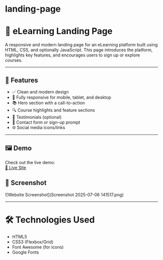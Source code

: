 # landing-page

# 📘 eLearning Landing Page

A responsive and modern landing page for an eLearning platform built using HTML, CSS, and optionally JavaScript. This page introduces the platform, highlights key features, and encourages users to sign up or explore courses.

---

## 🚀 Features

- ✅ Clean and modern design
- 📱 Fully responsive for mobile, tablet, and desktop
- 📚 Hero section with a call-to-action
- 🔍 Course highlights and feature sections
- 🧠 Testimonials (optional)
- 📩 Contact form or sign-up prompt
- 🌐 Social media icons/links

---
## 🖼️ Demo

Check out the live demo:  
[🔗 Live Site](https://github.com/lavanya-goyal-6378/landing-page)

## 📸 Screenshot

![Website Screenshot](Screenshot 2025-07-06 141517.png)

---
# 🛠️ Technologies Used

- HTML5
- CSS3 (Flexbox/Grid)
- Font Awesome (for icons)
- Google Fonts
